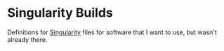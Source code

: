 # Singularity Builds

Definitions for [Singularity](https://sylabs.io/singularity/) files for software that I want to use, but wasn't already there.
